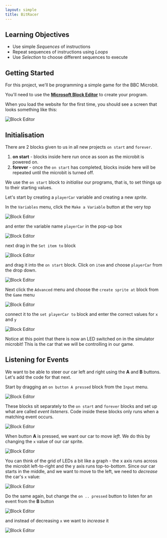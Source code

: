 ```yaml
---
layout: simple
title: BitRacer
---
```


## Learning Objectives

* Use simple *Sequences* of instructions
* Repeat sequences of instructions using *Loops*
* Use *Selection* to choose different sequences to execute

## Getting Started

For this project, we'll be programming a simple game for the BBC Microbit.

You'll need to use the **[Microsoft Block Editor](https://makecode.microbit.org/)** to create your program.

When you load the website for the first time, you should see a screen that looks something like this:

![Block Editor](resources/01.png)

## Initialisation

There are 2 blocks given to us in all new projects `on start` and `forever`.

1. **on start** - blocks inside here run once as soon as the microbit is powered on.
2. **forever** - once the `on start` has completed, blocks inside here will be repeated until the microbit is turned off.

We use the `on start` block to *initialise* our programs, that is, to set things up to their starting values.

Let's start by creating a `playerCar` variable and creating a new *sprite*.

In the `Variables` menu, click the `Make a Variable` button at the very top

![Block Editor](resources/02.png)

and enter the variable name `playerCar` in the pop-up box

![Block Editor](resources/03.png)

next drag in the `Set item to` block

![Block Editor](resources/02.png)

and drag it into the `on start` block. Click on `item` and choose `playerCar` from the drop down.

![Block Editor](resources/04.png)

Next click the `Advanced` menu and choose the `create sprite at` block from the `Game` menu

![Block Editor](resources/05.png)

connect it to the `set playerCar to` block and enter the correct values for `x` and `y`

![Block Editor](resources/06.png)

Notice at this point that there is now an LED switched on in the simulator microbit! This is the car that we will be controlling in our game.

## Listening for Events

We want to be able to steer our car left and right using the **A** and **B** buttons. Let's add the code for that next.

Start by dragging an `on button A pressed` block from the `Input` menu. 

![Block Editor](resources/07.png)

These blocks sit separately to the `on start` and `forever` blocks and set up what are called *event listeners*. Code inside these blocks only runs when a matching event occurs.

![Block Editor](resources/08.png)

When button **A** is pressed, we want our car to move *left*. We do this by changing the `x` value of our car sprite. 

![Block Editor](resources/09.png)

You can think of the grid of LEDs a bit like a graph - the x axis runs across the microbit left-to-right and the y axis runs top-to-bottom. Since our car starts in the middle, and we want to move to the left, we need to *decrease* the car's `x` value:

![Block Editor](resources/10.png)

Do the same again, but change the `on .. pressed` button to listen for an event from the **B** button

![Block Editor](resources/11.png)

and instead of decreasing `x` we want to *increase* it

![Block Editor](resources/12.png)